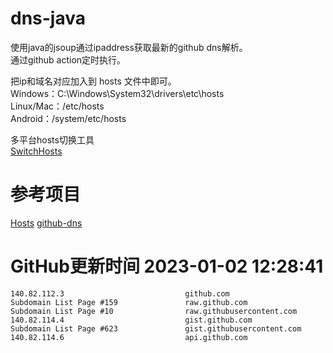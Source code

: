 # dns-java

使用java的jsoup通过ipaddress获取最新的github dns解析。  
通过github action定时执行。

把ip和域名对应加入到 hosts 文件中即可。  
Windows：C:\Windows\System32\drivers\etc\hosts  
Linux/Mac：/etc/hosts  
Android：/system/etc/hosts  

多平台hosts切换工具  
[SwitchHosts](https://github.com/oldj/SwitchHosts)

# 参考项目

[Hosts](https://github.com/JohyC/Hosts)
[github-dns](https://gitee.com/AutismSuperman/github-dns)

# GitHub更新时间 2023-01-02 12:28:41
```
140.82.112.3                           github.com
Subdomain List Page #159               raw.github.com
Subdomain List Page #10                raw.githubusercontent.com
140.82.114.4                           gist.github.com
Subdomain List Page #623               gist.githubusercontent.com
140.82.114.6                           api.github.com
```